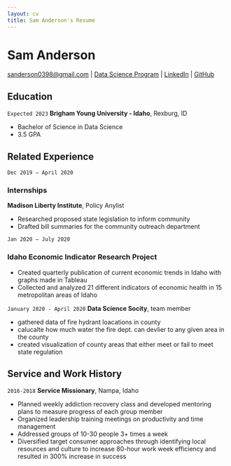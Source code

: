 ```yaml
---
layout: cv
title: Sam Anderson's Resume
---
```

# Sam Anderson

<div id="webaddress">
<a href="https://www.gmail.com">sanderson0398@gmail.com</a>
| <a href="https://byuidatascience.github.io/development.html">Data Science Program</a>
| <a href="https://www.linkedin.com/in/samuel-b-anderson/">LinkedIn</a>
| <a href="https://github.com/sanderson0398">GitHub</a>
</div>

<!-- https://www.monique.tech/the-art-of-markdown -->

## Education

`Expected 2023`
__Brigham Young University - Idaho__, Rexburg, ID
- Bachelor of Science in Data Science 
- 3.5 GPA

## Related Experience

`Dec 2019 – April 2020`
### Internships
__Madison Liberty Institute__, Policy Anylist
- Researched proposed state legislation to inform community
- Drafted bill summaries for the community outreach department

`Jan 2020 – July 2020`
### Idaho Economic Indicator Research Project   
- Created quarterly publication of current economic trends in Idaho with graphs made in Tableau
- Collected and analyzed 21 different indicators of economic health in 15 metropolitan areas of Idaho

`January 2020 - April 2020`
__Data Science Socity__, team member
- gathered data of fire hydrant loacations in county
- calucalte how much water the fire dept. can devlier to any given area in the county
- created visualization of county areas that either meet or fail to meet state regulation

## Service and Work History

`2016-2018`
__Service Missionary__, Nampa, Idaho
- Planned weekly addiction recovery class and developed mentoring plans to measure progress of each group member
- Organized leadership training meetings on productivity and time management
- Addressed groups of 10-30 people 3+ times a week
- Diversified target consumer approaches through identifying local resources and culture to increase 80-hour work week efficiency and   resulted in 300% increase in success 

<!-- ### Footer

Last updated: May 2013 -->


